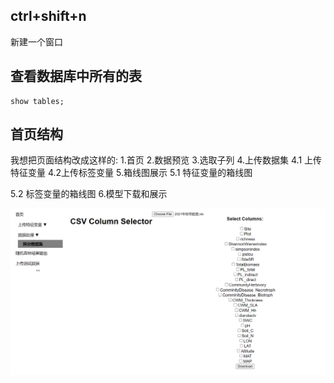 

## ctrl+shift+n
新建一个窗口


## 查看数据库中所有的表
```mysql
show tables;
```


## 首页结构
我想把页面结构改成这样的:
1.首页
2.数据预览
3.选取子列
4.上传数据集
4.1 上传特征变量
4.2上传标签变量
5.箱线图展示
5.1 特征变量的箱线图

5.2 标签变量的箱线图
6.模型下载和展示



![Example Image](subset.png)

